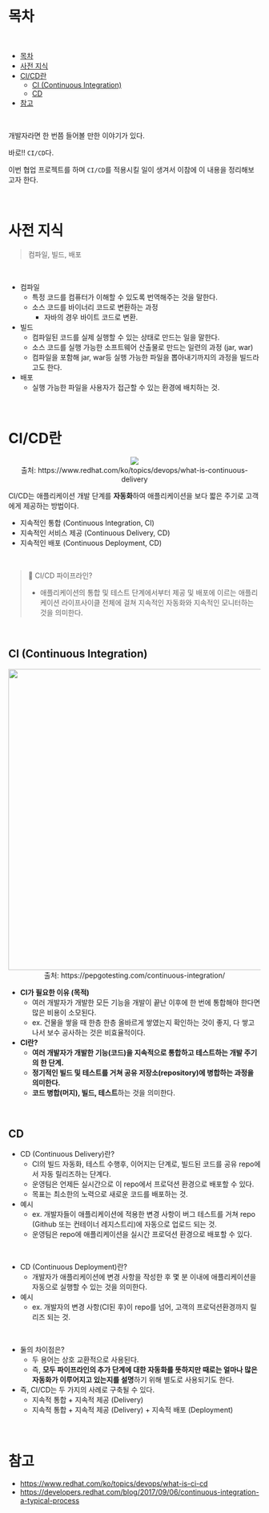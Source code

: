 # 목차

<br>

- [목차](#목차)
- [사전 지식](#사전-지식)
- [CI/CD란](#cicd란)
  - [CI (Continuous Integration)](#ci-continuous-integration)
  - [CD](#cd)
- [참고](#참고)

<br>

개발자라면 한 번쯤 들어볼 만한 이야기가 있다.

바로!! `CI/CD`다. 

이번 협업 프로젝트를 하며 `CI/CD`를 적용시킬 일이 생겨서 이참에 이 내용을 정리해보고자 한다.

<br>

# 사전 지식
> 컴파일, 빌드, 배포

<br>

* 컴파일
  * 특정 코드를 컴퓨터가 이해할 수 있도록 번역해주는 것을 말한다.
  * 소스 코드를 바이너리 코드로 변환하는 과정
    * 자바의 경우 바이트 코드로 변환.
* 빌드
  * 컴파일된 코드를 실제 실행할 수 있는 상태로 만드는 일을 말한다.
  * 소스 코드를 실행 가능한 소프트웨어 산출물로 만드는 일련의 과정 (jar, war)
  * 컴파일을 포함해 jar, war등 실행 가능한 파일을 뽑아내기까지의 과정을 빌드라고도 한다.
* 배포
  * 실행 가능한 파일을 사용자가 접근할 수 있는 환경에 배치하는 것.

<br>

# CI/CD란

<p align="center"><img src="./image/ci-cd-flow.png"><br>출처: https://www.redhat.com/ko/topics/devops/what-is-continuous-delivery</p>

CI/CD는 애플리케이션 개발 단계를 **자동화**하여 애플리케이션을 보다 짧은 주기로 고객에게 제공하는 방법이다.
* 지속적인 통합 (Continuous Integration, CI)
* 지속적인 서비스 제공 (Continuous Delivery, CD)
* 지속적인 배포 (Continuous Deployment, CD)

<br>

> 🤔 CI/CD 파이프라인?
> * 애플리케이션의 통합 및 테스트 단계에서부터 제공 및 배포에 이르는 애플리케이션 라이프사이클 전체에 걸쳐 지속적인 자동화와 지속적인 모니터하는 것을 의미한다.

<br>

## CI (Continuous Integration)

<p align="center"><img src="./image/CI.png" width="600"><br>출처: https://pepgotesting.com/continuous-integration/</p>

* **CI가 필요한 이유 (목적)**
  * 여러 개발자가 개발한 모든 기능을 개발이 끝난 이후에 한 번에 통합해야 한다면 많은 비용이 소모된다.
  * ex. 건물을 쌓을 때 한층 한층 올바르게 쌓였는지 확인하는 것이 좋지, 다 쌓고나서 보수 공사하는 것은 비효율적이다.
* **CI란?**
  * **여러 개발자가 개발한 기능(코드)을 지속적으로 통합하고 테스트하는 개발 주기의 한 단계.**
  * **정기적인 빌드 및 테스트를 거쳐 공유 저장소(repository)에 병합하는 과정을 의미한다.**
  * **코드 병합(머지), 빌드, 테스트**하는 것을 의미한다.

<br>

## CD
* CD (Continuous Delivery)란?
  * CI의 빌드 자동화, 테스트 수행후, 이어지는 단계로, 빌드된 코드를 공유 repo에서 자동 릴리즈하는 단계다.
  * 운영팀은 언제든 실시간으로 이 repo에서 프로덕션 환경으로 배포할 수 있다.
  * 목표는 최소한의 노력으로 새로운 코드를 배포하는 것.
* 예시
  * ex. 개발자들이 애플리케이션에 적용한 변경 사항이 버그 테스트를 거쳐 repo (Github 또는 컨테이너 레지스트리)에 자동으로 업로드 되는 것.
  * 운영팀은 repo에 애플리케이션을 실시간 프로덕션 환경으로 배포할 수 있다.

<br>

* CD (Continuous Deployment)란?
  * 개발자가 애플리케이션에 변경 사항을 작성한 후 몇 분 이내에 애플리케이션을 자동으로 실행할 수 있는 것을 의미한다.
* 예시
  * ex. 개발자의 변경 사항(CI된 후)이 repo를 넘어, 고객의 프로덕션환경까지 릴리즈 되는 것.

<br>

* 둘의 차이점은?
  * 두 용어는 상호 교환적으로 사용된다.
  * 즉, **모두 파이프라인의 추가 단계에 대한 자동화를 뜻하지만 때로는 얼마나 많은 자동화가 이루어지고 있는지를 설명**하기 위해 별도로 사용되기도 한다.
* 즉, CI/CD는 두 가지의 사례로 구축될 수 있다.
  * 지속적 통합 + 지속적 제공 (Delivery)
  * 지속적 통합 + 지속적 제공 (Delivery) + 지속적 배포 (Deployment)


<br>

# 참고
* https://www.redhat.com/ko/topics/devops/what-is-ci-cd
* https://developers.redhat.com/blog/2017/09/06/continuous-integration-a-typical-process
